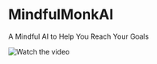 # MindfulMonkAI
A Mindful AI to Help You Reach Your Goals

![Watch the video](https://youtu.be/bCgFgUSCEII)
